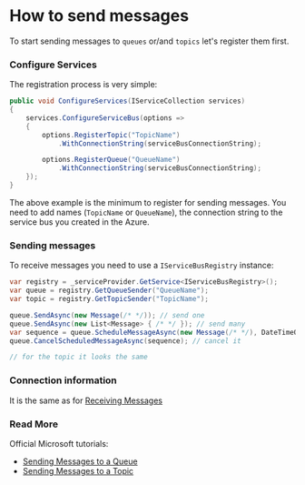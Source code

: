 # How to send messages

To start sending messages to `queues` or/and `topics` let's register them first.

### Configure Services

The registration process is very simple:
```csharp
public void ConfigureServices(IServiceCollection services)
{
    services.ConfigureServiceBus(options =>
    {
        options.RegisterTopic("TopicName")
            .WithConnectionString(serviceBusConnectionString);

        options.RegisterQueue("QueueName")
            .WithConnectionString(serviceBusConnectionString);
    }); 
}
```
The above example is the minimum to register for sending messages.
You need to add names (`TopicName` or `QueueName`), the connection string to the service bus you created in the Azure.

### Sending messages

To receive messages you need to use a `IServiceBusRegistry` instance:
```csharp
var registry = _serviceProvider.GetService<IServiceBusRegistry>();
var queue = registry.GetQueueSender("QueueName");
var topic = registry.GetTopicSender("TopicName");

queue.SendAsync(new Message(/* */)); // send one
queue.SendAsync(new List<Message> { /* */ }); // send many
var sequence = queue.ScheduleMessageAsync(new Message(/* */), DateTimeOffset.Now.AddDays(1)); // schedule sending
queue.CancelScheduledMessageAsync(sequence); // cancel it

// for the topic it looks the same
```

### Connection information
It is the same as for [Receiving Messages](ReceiveMessages.md)

### Read More
Official Microsoft tutorials:
- [Sending Messages to a Queue](https://docs.microsoft.com/en-us/azure/service-bus-messaging/service-bus-dotnet-get-started-with-queues#send-messages-to-the-queue)
- [Sending Messages to a Topic](https://docs.microsoft.com/en-us/azure/service-bus-messaging/service-bus-dotnet-how-to-use-topics-subscriptions#send-messages-to-the-topic)
